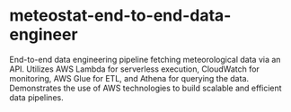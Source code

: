 # meteostat-end-to-end-data-engineer
End-to-end data engineering pipeline fetching meteorological data via an API. Utilizes AWS Lambda for serverless execution, CloudWatch for monitoring, AWS Glue for ETL, and Athena for querying the data. Demonstrates the use of AWS technologies to build scalable and efficient data pipelines.
